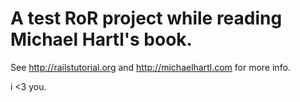 # A test RoR project while reading Michael Hartl's book.

See http://railstutorial.org and http://michaelhartl.com for more info.

i <3 you.